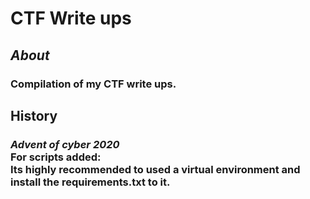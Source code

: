 # CTF Write ups

## *About*

### Compilation of my CTF write ups. 

## History
### *Advent of cyber 2020* <br> For scripts added: <br>Its highly recommended to used a virtual environment and install the requirements.txt to it.


